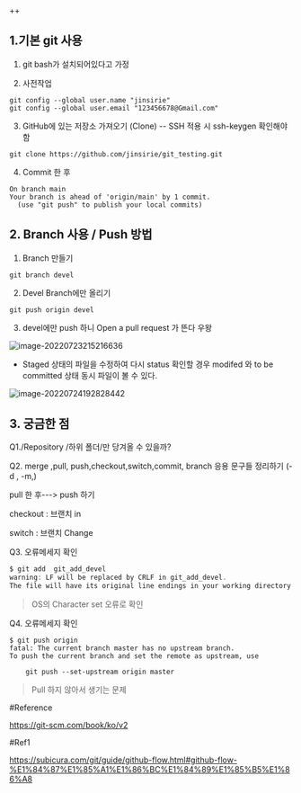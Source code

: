 

++

## 1.기본 git 사용

1. git bash가 설치되어있다고 가정

2. 사전작업

```shell
git config --global user.name "jinsirie"
git config --global user.email "123456678@Gmail.com"
```

3. GitHub에 있는 저장소 가져오기 (Clone) -- SSH 적용 시 ssh-keygen 확인해야함

```shell
git clone https://github.com/jinsirie/git_testing.git
```

4. Commit 한 후

```shell
On branch main
Your branch is ahead of 'origin/main' by 1 commit.
  (use "git push" to publish your local commits)
```





## 2. Branch 사용 / Push 방법

1. Branch 만들기

```shell
git branch devel
```

2. Devel Branch에만 올리기

```shell
git push origin devel
```

3. devel에만 push 하니 Open a pull request 가 뜬다 우왕



![image-20220723215216636](C:\Users\User\AppData\Roaming\Typora\typora-user-images\image-20220723215216636.png)







- Staged 상태의 파일을 수정하여 다시 status 확인할 경우 modifed 와 to be committed 상태 동시 파일이 볼 수 있다.

![image-20220724192828442](C:\Users\User\AppData\Roaming\Typora\typora-user-images\image-20220724192828442.png)





## 3. 궁금한 점

Q1./Repository /하위 폴더/만 당겨올 수 있을까?

Q2. merge ,pull, push,checkout,switch,commit, branch 응용 문구들 정리하기 (-d , -m,)

pull 한 후---> push 하기

checkout : 브랜치 in

switch : 브랜치 Change



Q3. 오류메세지 확인

```c
$ git add  git_add_devel
warning: LF will be replaced by CRLF in git_add_devel.
The file will have its original line endings in your working directory
```

> OS의  Character set 오류로 확인



Q4. 오류메세지 확인

```shell
$ git push origin
fatal: The current branch master has no upstream branch.
To push the current branch and set the remote as upstream, use

    git push --set-upstream origin master

```

> Pull 하지 않아서 생기는 문제

#Reference

https://git-scm.com/book/ko/v2



#Ref1

https://subicura.com/git/guide/github-flow.html#github-flow-%E1%84%87%E1%85%A1%E1%86%BC%E1%84%89%E1%85%B5%E1%86%A8